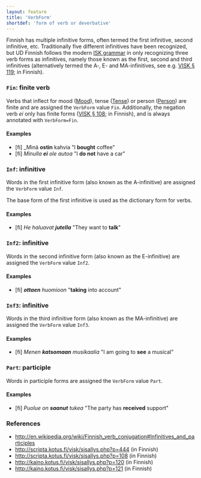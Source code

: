 ```yaml
---
layout: feature
title: 'VerbForm'
shortdef: 'form of verb or deverbative'
---
```


Finnish has multiple infinitive forms, often termed the first
infinitive, second infinitive, etc. Traditionally five different
infinitives have been recognized, but UD Finnish follows the modern
[ISK grammar](http://scripta.kotus.fi/visk/etusivu.php) in only
recognizing three verb forms as infinitives, namely those known as the
first, second and third infinitives (alternatively termed the A‑, E-
and MA-infinitives, see e.g. [VISK §
119](http://kaino.kotus.fi/visk/sisallys.php?p=119); in Finnish).

### `Fin`: finite verb

Verbs that inflect for mood ([Mood]()), tense ([Tense]()) or person
([Person]()) are finite and are assigned the `VerbForm` value `Fin`.
Additionally, the negation verb *ei* only has finite forms ([VISK §
108](http://scripta.kotus.fi/visk/sisallys.php?p=108); in Finnish),
and is always annotated with `VerbForm=Fin`.

#### Examples

* [fi] _Minä <b>ostin</b> kahvia "I <b>bought</b> coffee"
* [fi] _Minulla <b>ei</b> ole autoa_ "I <b>do not</b> have a car"

### `Inf`: infinitive

Words in the first infinitive form (also known as the A-infinitive)
are assigned the `VerbForm` value `Inf`.

The base form of the first infinitive is used as the dictionary form
for verbs.

#### Examples

* [fi] _He haluavat <b>jutella</b>_ "They want to <b>talk</b>"

### `Inf2`: infinitive

Words in the second infinitive form (also known as the E-infinitive)
are assigned the `VerbForm` value `Inf2`.

#### Examples

* [fi] _<b>ottaen</b> huomioon_ "<b>taking</b> into account"

### `Inf3`: infinitive

Words in the third infinitive form (also known as the MA-infinitive)
are assigned the `VerbForm` value `Inf3`.

#### Examples

* [fi] _Menen <b>katsomaan</b> musikaalia_ "I am going to <b>see</b> a musical"

### `Part`: participle

Words in participle forms are assigned the `VerbForm` value `Part`.

#### Examples

* [fi] _Puolue on <b>saanut</b> tukea_ "The party has <b>received</b> support"

### References

* <http://en.wikipedia.org/wiki/Finnish_verb_conjugation#Infinitives_and_participles>
* <http://scripta.kotus.fi/visk/sisallys.php?p=444> (in Finnish)
* <http://scripta.kotus.fi/visk/sisallys.php?p=108> (in Finnish)
* <http://kaino.kotus.fi/visk/sisallys.php?p=120> (in Finnish)
* <http://kaino.kotus.fi/visk/sisallys.php?p=121> (in Finnish)
